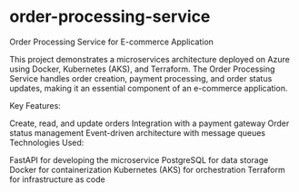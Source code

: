 # order-processing-service

Order Processing Service for E-commerce Application

This project demonstrates a microservices architecture deployed on Azure using Docker, Kubernetes (AKS), and Terraform. The Order Processing Service handles order creation, payment processing, and order status updates, making it an essential component of an e-commerce application.

Key Features:

Create, read, and update orders
Integration with a payment gateway
Order status management
Event-driven architecture with message queues
Technologies Used:

FastAPI for developing the microservice
PostgreSQL for data storage
Docker for containerization
Kubernetes (AKS) for orchestration
Terraform for infrastructure as code
